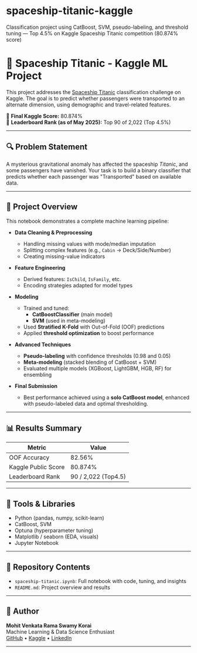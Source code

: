 # spaceship-titanic-kaggle
Classification project using CatBoost, SVM, pseudo-labeling, and threshold tuning — Top 4.5% on Kaggle Spaceship Titanic competition (80.874% score)
# 🚀 Spaceship Titanic - Kaggle ML Project

This project addresses the [Spaceship Titanic](https://www.kaggle.com/competitions/spaceship-titanic) classification challenge on Kaggle. The goal is to predict whether passengers were transported to an alternate dimension, using demographic and travel-related features.

🎯 **Final Kaggle Score:** 80.874%  
🏅 **Leaderboard Rank (as of May 2025):** Top 90 of 2,022 (Top 4.5%)

---

## 🔍 Problem Statement

A mysterious gravitational anomaly has affected the spaceship *Titanic*, and some passengers have vanished. Your task is to build a binary classifier that predicts whether each passenger was "Transported" based on available data.

---

## 📂 Project Overview

This notebook demonstrates a complete machine learning pipeline:

- **Data Cleaning & Preprocessing**
  - Handling missing values with mode/median imputation
  - Splitting complex features (e.g., `Cabin` → Deck/Side/Number)
  - Creating missing-value indicators

- **Feature Engineering**
  - Derived features: `IsChild`, `IsFamily`, etc.
  - Encoding strategies adapted for model types

- **Modeling**
  - Trained and tuned:
    - **CatBoostClassifier** (main model)
    - **SVM** (used in meta-modeling)
  - Used **Stratified K-Fold** with Out-of-Fold (OOF) predictions
  - Applied **threshold optimization** to boost performance

- **Advanced Techniques**
  - **Pseudo-labeling** with confidence thresholds (0.98 and 0.05)
  - **Meta-modeling** (stacked blending of CatBoost + SVM)
  - Evaluated multiple models (XGBoost, LightGBM, HGB, RF) for ensembling

- **Final Submission**
  - Best performance achieved using a **solo CatBoost model**, enhanced with pseudo-labeled data and optimal thresholding.

---

## 📊 Results Summary

| Metric              | Value               |
|---------------------|---------------------|
| OOF Accuracy        | 82.56%              |
| Kaggle Public Score | 80.874%             |
| Leaderboard Rank    | 90 / 2,022 (Top4.5) |

---

## 🧰 Tools & Libraries

- Python (pandas, numpy, scikit-learn)
- CatBoost, SVM
- Optuna (hyperparameter tuning)
- Matplotlib / seaborn (EDA, visuals)
- Jupyter Notebook

---

## 📁 Repository Contents

- `spaceship-titanic.ipynb`: Full notebook with code, tuning, and insights
- `README.md`: Project overview and results

---

## 📌 Author

**Mohit Venkata Rama Swamy Korai**  
Machine Learning & Data Science Enthusiast  
[GitHub](https://github.com/mohitkorai) • [Kaggle](https://www.kaggle.com/mohitkorai) • [LinkedIn](https://www.linkedin.com/in/venkatasw/)

---


